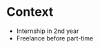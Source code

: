 # Context

<div class="flex justify-center mt-30">
    <ul>
        <li><fxemoji-school /> Internship in 2nd year</li>
        <li><fxemoji-desertisland /> Freelance before part-time</li>
    </ul>
</div>
